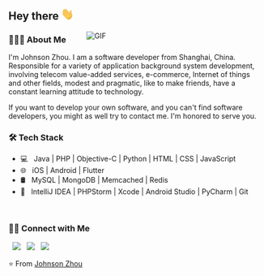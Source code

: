 <h2> Hey there <img src="https://github.com/macluobo/macluobo/blob/main/hi.gif" width="25"></h2>
<img align="right" alt="GIF" src="https://github.com/macluobo/macluobo/blob/main/work.gif?raw=true" width="350"/>

<h3> 👨🏻‍💻 About Me </h3>
I'm Johnson Zhou. I am a software developer from Shanghai, China. Responsible for a variety of application background system development, involving telecom value-added services, e-commerce, Internet of things and other fields, modest and pragmatic, like to make friends, have a constant learning attitude to technology.

If you want to develop your own software, and you can't find software developers, you might as well try to contact me. I'm honored to serve you.

<h3>🛠 Tech Stack</h3>

- 💻 &nbsp; Java | PHP | Objective-C | Python | HTML | CSS | JavaScript 
- 🌐 &nbsp; iOS | Android | Flutter
- 🛢 &nbsp; MySQL | MongoDB | Memcached | Redis
- 🔧 &nbsp; IntelliJ IDEA | PHPStorm | Xcode | Android Studio | PyCharm | Git

<br>

<!-- <img align="center" src="https://github-readme-stats.vercel.app/api?username=macluobo&include_all_commits=true&count_private=true&show_icons=true&line_height=20&title_color=7A7ADB&icon_color=2234AE&text_color=D3D3D3&bg_color=0,000000,130F40" alt="Johnson Zhou's Github Stats"> -->
<!-- </br> -->

<h3> 🤝🏻 Connect with Me </h3>

<p align="left">
&nbsp; <a href="https://github.com/macluobo" target="_blank" rel="noopener noreferrer"><img src="https://img.icons8.com/dusk/64/github.png" width="50" /></a>
&nbsp; <a href="mailto:zhoujfsoft@163.com" target="_blank" rel="noopener noreferrer"><img src="https://img.icons8.com/dusk/64/000000/shared-mailbox.png" width="50" /></a> 
&nbsp; <a href="" target="_blank" rel="noopener noreferrer"><img src="https://img.icons8.com/dusk/48/000000/weixing.png" width="50" /></a> 
</p>

⭐️ From [Johnson Zhou](https://github.com/macluobo)
